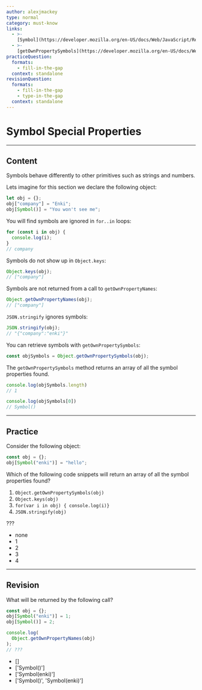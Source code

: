 ```yaml
---
author: alexjmackey
type: normal
category: must-know
links:
  - >-
    [Symbol](https://developer.mozilla.org/en-US/docs/Web/JavaScript/Reference/Global_Objects/Symbol){website}
  - >-
    [getOwnPropertySymbols](https://developer.mozilla.org/en-US/docs/Web/JavaScript/Reference/Global_Objects/Object/getOwnPropertySymbols){website}
practiceQuestion:
  formats:
    - fill-in-the-gap
  context: standalone
revisionQuestion:
  formats:
    - fill-in-the-gap
    - type-in-the-gap
  context: standalone
---
```


# Symbol Special Properties


---

## Content

Symbols behave differently to other primitives such as strings and numbers.

Lets imagine for this section we declare the following object:

```javascript
let obj = {};
obj["company"] = "Enki";
obj[Symbol()] = "You won't see me";
```

You will find symbols are ignored in `for..in` loops:

```javascript
for (const i in obj) {
  console.log(i);
}
// company
```

Symbols do not show up in `Object.keys`:

```javascript
Object.keys(obj);
// ["company"]
```

Symbols are not returned from a call to `getOwnPropertyNames`:

```javascript
Object.getOwnPropertyNames(obj);
// ["company"]
```

`JSON.stringify` ignores symbols:

```javascript
JSON.stringify(obj);
// "{"company":"enki"}"
```

You can retrieve symbols with `getOwnPropertySymbols`:

```javascript
const objSymbols = Object.getOwnPropertySymbols(obj);
```

The `getOwnPropertySymbols` method returns an array of all the symbol properties found.

```js
console.log(objSymbols.length)
// 1

console.log(objSymbols[0])
// Symbol()
```


---

## Practice

Consider the following object:

```javascript
const obj = {};
obj[Symbol("enki")] = "hello";
```

Which of the following code snippets will return an array of all the symbol properties found?

1. `Object.getOwnPropertySymbols(obj)`
2. `Object.keys(obj)`
3. `for(var i in obj) { console.log(i)}`
4. `JSON.stringify(obj)`

???

- none
- 1
- 2
- 3
- 4


---

## Revision

What will be returned by the following call?

```javascript
const obj = {};
obj[Symbol("enki")] = 1;
obj[Symbol()] = 2;

console.log(
  Object.getOwnPropertyNames(obj)
);
// ???
```

- []
- ['Symbol()']
- ['Symbol(enki)']
- ['Symbol()', 'Symbol(enki)']
 
